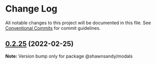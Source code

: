 # Change Log

All notable changes to this project will be documented in this file.
See [Conventional Commits](https://conventionalcommits.org) for commit guidelines.

## [0.2.25](https://github.com/shawn-sandy/ideas/compare/@shawnsandy/modals@0.2.24...@shawnsandy/modals@0.2.25) (2022-02-25)

**Note:** Version bump only for package @shawnsandy/modals
